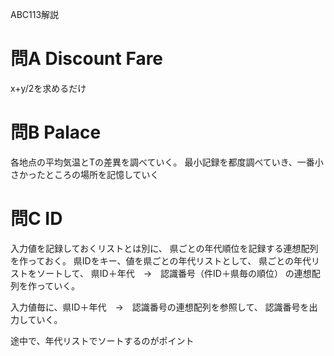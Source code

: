 ABC113解説
# 問A Discount Fare
x+y/2を求めるだけ

# 問B Palace
各地点の平均気温とTの差異を調べていく。
最小記録を都度調べていき、一番小さかったところの場所を記憶していく

# 問C ID
入力値を記録しておくリストとは別に、
県ごとの年代順位を記録する連想配列を作っておく。
県IDをキー、値を県ごとの年代リストとして、
県ごとの年代リストをソートして、
県ID＋年代　→　認識番号（件ID＋県毎の順位）
の連想配列を作っていく。


入力値毎に、県ID＋年代　→　認識番号の連想配列を参照して、
認識番号を出力していく。

途中で、年代リストでソートするのがポイント